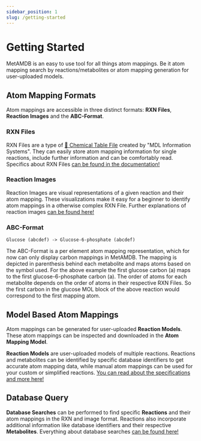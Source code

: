 ```yaml
---
sidebar_position: 1
slug: /getting-started
---
```


# Getting Started
MetAMDB is an easy to use tool for all things atom mappings. Be it atom mapping search by reactions/metabolites or atom mapping generation for user-uploaded models.

## Atom Mapping Formats
Atom mappings are accessible in three distinct formats: **RXN Files**, **Reaction Images** and the **ABC-Format**. 

### RXN Files
RXN Files are a type of [:link: Chemical Table File](https://en.wikipedia.org/wiki/Chemical_table_file) created by "MDL Information Systems". They can easily store atom mapping information for single reactions, include further information and can be comfortably read. Specifics about RXN Files [can be found in the documentation!](/metamdb-docs/rxn-file)

### Reaction Images
Reaction Images are visual representations of a given reaction and their atom mapping. These visualizations make it easy for a beginner to identify atom mappings in a otherwise complex RXN File. Further explanations of reaction images [can be found here!](/metamdb-docs/reaction-image)

### ABC-Format
```Glucose (abcdef) -> Glucose-6-phosphate (abcdef)```

The ABC-Format is a per element atom mapping representation, which for now can only display carbon mappings in MetAMDB. The mapping is depicted in parenthesis behind each metabolite and maps atoms based on the symbol used. For the above example the first glucose carbon (a) maps to the first glucose-6-phosphate carbon (a). The order of atoms for each metabolite depends on the order of atoms in their respective RXN Files. So the first carbon in the glucose MOL block of the above reaction would correspond to the first mapping atom.

## Model Based Atom Mappings
Atom mappings can be generated for user-uploaded **Reaction Models**. These atom mappings can be inspected and downloaded in the **Atom Mapping Model**.

**Reaction Models** are user-uploaded models of multiple reactions. Reactions and metabolites can be identified by specific database identifiers to get accurate atom mapping data, while manual atom mappings can be used for your custom or simplified reactions. [You can read about the specifications and more here!](/metamdb-docs/reaction-model)

## Database Query
**Database Searches** can be performed to find specific **Reactions** and their atom mappings in the RXN and image format. Reactions also incorporate additional information like database identifiers and their respective **Metabolites**. Everything about database searches [can be found here!](/metamdb-docs/database-search)
